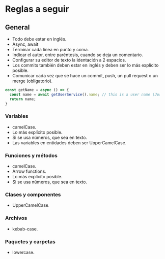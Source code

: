 <h1>Reglas a seguir</h1>

<h2>General</h2>
<ul>
  <li>Todo debe estar en inglés.</li>
  <li>Async, await</li>
  <li>Terminar cada línea en punto y coma.</li>
  <li>Indicar el autor, entre paréntesis, cuando se deja un comentario.</li>
  <li>Configurar su editor de texto la identación a 2 espacios.</li>
  <li>Los commits también deben estar en inglés y deben ser lo más explícito posible.</li>
  <li>Comunicar cada vez que se hace un commit, push, un pull request o un merge (obligatorio).</li>
</ul>

```js
const getName = async () => {
  const name = await getUserService().name; // this is a user name (Jose Ñ)
  return name;
}
```

<h3>Variables</h3>
<ul>
  <li>camelCase.</li>
  <li>Lo más explícito posible.</li>
  <li>Si se usa números, que sea en texto.</li>
  <li>Las variables en entidades deben ser UpperCamelCase.</li>
</ul>

<h3>Funciones y métodos</h3>
<ul>
  <li>camelCase.</li>
  <li>Arrow functions.</li>
  <li>Lo más explícito posible.</li>
  <li>Si se usa números, que sea en texto.</li>
</ul>

<h3>Clases y componentes</h3>
<ul>
  <li>UpperCamelCase.</li>
</ul>

<h3>Archivos</h3>
<ul>
  <li>kebab-case.</li>
</ul>

<h3>Paquetes y carpetas</h3>
<ul>
  <li>lowercase.</li>
</ul>
